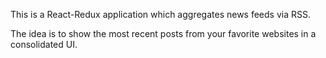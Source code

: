 This is a React-Redux application which aggregates news feeds via RSS. 

The idea is to show the most recent posts from your favorite websites in a consolidated UI.